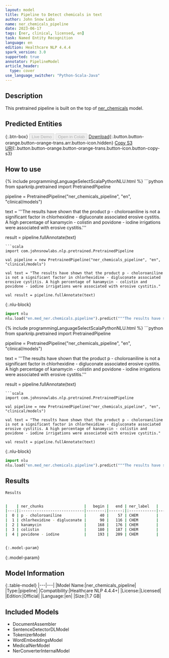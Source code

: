 ```yaml
---
layout: model
title: Pipeline to Detect chemicals in text
author: John Snow Labs
name: ner_chemicals_pipeline
date: 2023-06-17
tags: [ner, clinical, licensed, en]
task: Named Entity Recognition
language: en
edition: Healthcare NLP 4.4.4
spark_version: 3.0
supported: true
annotator: PipelineModel
article_header:
  type: cover
use_language_switcher: "Python-Scala-Java"
---
```


## Description

This pretrained pipeline is built on the top of [ner_chemicals](https://nlp.johnsnowlabs.com/2021/04/01/ner_chemicals_en.html) model.

## Predicted Entities



{:.btn-box}
<button class="button button-orange" disabled>Live Demo</button>
<button class="button button-orange" disabled>Open in Colab</button>
[Download](https://s3.amazonaws.com/auxdata.johnsnowlabs.com/clinical/models/ner_chemicals_pipeline_en_4.4.4_3.0_1686982137427.zip){:.button.button-orange.button-orange-trans.arr.button-icon.hidden}
[Copy S3 URI](s3://auxdata.johnsnowlabs.com/clinical/models/ner_chemicals_pipeline_en_4.4.4_3.0_1686982137427.zip){:.button.button-orange.button-orange-trans.button-icon.button-copy-s3}

## How to use

<div class="tabs-box" markdown="1">
{% include programmingLanguageSelectScalaPythonNLU.html %}
```python
from sparknlp.pretrained import PretrainedPipeline

pipeline = PretrainedPipeline("ner_chemicals_pipeline", "en", "clinical/models")

text = '''The results have shown that the product p - choloroaniline is not a significant factor in chlorhexidine - digluconate associated erosive cystitis. A high percentage of kanamycin - colistin and povidone - iodine irrigations were associated with erosive cystitis.'''

result = pipeline.fullAnnotate(text)
```
```scala
import com.johnsnowlabs.nlp.pretrained.PretrainedPipeline

val pipeline = new PretrainedPipeline("ner_chemicals_pipeline", "en", "clinical/models")

val text = "The results have shown that the product p - choloroaniline is not a significant factor in chlorhexidine - digluconate associated erosive cystitis. A high percentage of kanamycin - colistin and povidone - iodine irrigations were associated with erosive cystitis."

val result = pipeline.fullAnnotate(text)
```


{:.nlu-block}
```python
import nlu
nlu.load("en.med_ner.chemicals.pipeline").predict("""The results have shown that the product p - choloroaniline is not a significant factor in chlorhexidine - digluconate associated erosive cystitis. A high percentage of kanamycin - colistin and povidone - iodine irrigations were associated with erosive cystitis.""")
```

</div>

<div class="tabs-box" markdown="1">
{% include programmingLanguageSelectScalaPythonNLU.html %}
```python
from sparknlp.pretrained import PretrainedPipeline

pipeline = PretrainedPipeline("ner_chemicals_pipeline", "en", "clinical/models")

text = '''The results have shown that the product p - choloroaniline is not a significant factor in chlorhexidine - digluconate associated erosive cystitis. A high percentage of kanamycin - colistin and povidone - iodine irrigations were associated with erosive cystitis.'''

result = pipeline.fullAnnotate(text)
```
```scala
import com.johnsnowlabs.nlp.pretrained.PretrainedPipeline

val pipeline = new PretrainedPipeline("ner_chemicals_pipeline", "en", "clinical/models")

val text = "The results have shown that the product p - choloroaniline is not a significant factor in chlorhexidine - digluconate associated erosive cystitis. A high percentage of kanamycin - colistin and povidone - iodine irrigations were associated with erosive cystitis."

val result = pipeline.fullAnnotate(text)
```

{:.nlu-block}
```python
import nlu
nlu.load("en.med_ner.chemicals.pipeline").predict("""The results have shown that the product p - choloroaniline is not a significant factor in chlorhexidine - digluconate associated erosive cystitis. A high percentage of kanamycin - colistin and povidone - iodine irrigations were associated with erosive cystitis.""")
```
</div>

## Results

```bash
Results


|    | ner_chunks                  |   begin |   end | ner_label   |   confidence |
|---:|:----------------------------|--------:|------:|:------------|-------------:|
|  0 | p - choloroaniline          |      40 |    57 | CHEM        |     0.935767 |
|  1 | chlorhexidine - digluconate |      90 |   116 | CHEM        |     0.855367 |
|  2 | kanamycin                   |     168 |   176 | CHEM        |     0.9824   |
|  3 | colistin                    |     180 |   187 | CHEM        |     0.9911   |
|  4 | povidone - iodine           |     193 |   209 | CHEM        |     0.8111   |


{:.model-param}
```

{:.model-param}
## Model Information

{:.table-model}
|---|---|
|Model Name:|ner_chemicals_pipeline|
|Type:|pipeline|
|Compatibility:|Healthcare NLP 4.4.4+|
|License:|Licensed|
|Edition:|Official|
|Language:|en|
|Size:|1.7 GB|

## Included Models

- DocumentAssembler
- SentenceDetectorDLModel
- TokenizerModel
- WordEmbeddingsModel
- MedicalNerModel
- NerConverterInternalModel